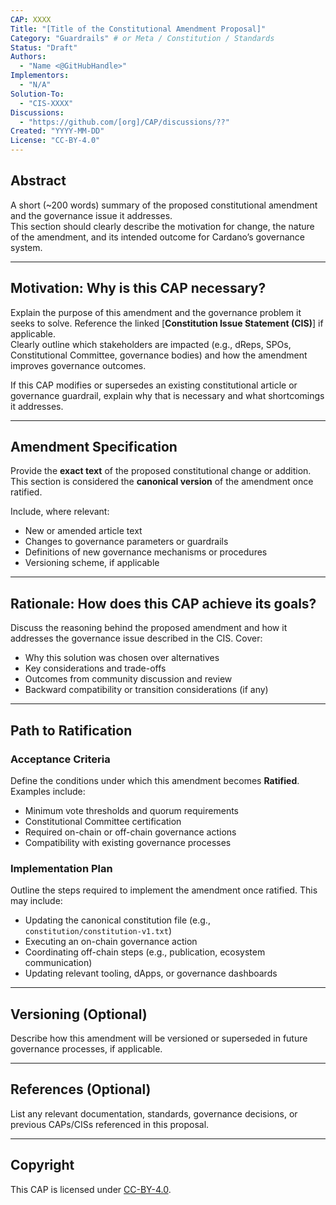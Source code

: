 ```yaml
---
CAP: XXXX
Title: "[Title of the Constitutional Amendment Proposal]"
Category: "Guardrails" # or Meta / Constitution / Standards
Status: "Draft"
Authors:
  - "Name <@GitHubHandle>"
Implementors:
  - "N/A"
Solution-To:
  - "CIS-XXXX"
Discussions:
  - "https://github.com/[org]/CAP/discussions/??"
Created: "YYYY-MM-DD"
License: "CC-BY-4.0"
---
```


## Abstract

A short (~200 words) summary of the proposed constitutional amendment and the governance issue it addresses.  
This section should clearly describe the motivation for change, the nature of the amendment, and its intended outcome for Cardano’s governance system.

---

## Motivation: Why is this CAP necessary?

Explain the purpose of this amendment and the governance problem it seeks to solve. Reference the linked [**Constitution Issue Statement (CIS)**] if applicable.  
Clearly outline which stakeholders are impacted (e.g., dReps, SPOs, Constitutional Committee, governance bodies) and how the amendment improves governance outcomes.

If this CAP modifies or supersedes an existing constitutional article or governance guardrail, explain why that is necessary and what shortcomings it addresses.

---

## Amendment Specification

Provide the **exact text** of the proposed constitutional change or addition. This section is considered the **canonical version** of the amendment once ratified.

Include, where relevant:

- New or amended article text  
- Changes to governance parameters or guardrails  
- Definitions of new governance mechanisms or procedures  
- Versioning scheme, if applicable

---

## Rationale: How does this CAP achieve its goals?

Discuss the reasoning behind the proposed amendment and how it addresses the governance issue described in the CIS. Cover:

- Why this solution was chosen over alternatives  
- Key considerations and trade-offs  
- Outcomes from community discussion and review  
- Backward compatibility or transition considerations (if any)

---

## Path to Ratification

### Acceptance Criteria

Define the conditions under which this amendment becomes **Ratified**. Examples include:

- Minimum vote thresholds and quorum requirements  
- Constitutional Committee certification  
- Required on-chain or off-chain governance actions  
- Compatibility with existing governance processes

### Implementation Plan

Outline the steps required to implement the amendment once ratified. This may include:

- Updating the canonical constitution file (e.g., `constitution/constitution-v1.txt`)  
- Executing an on-chain governance action  
- Coordinating off-chain steps (e.g., publication, ecosystem communication)  
- Updating relevant tooling, dApps, or governance dashboards

---

## Versioning (Optional)

Describe how this amendment will be versioned or superseded in future governance processes, if applicable.

---

## References (Optional)

List any relevant documentation, standards, governance decisions, or previous CAPs/CISs referenced in this proposal.

---

## Copyright

This CAP is licensed under [CC-BY-4.0](https://creativecommons.org/licenses/by/4.0/legalcode).

